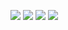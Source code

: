 <a href="https://www.credly.com/badges/66655d97-1f1e-4b54-8f19-11e1381f7941/public_url"><img src="https://images.credly.com/size/340x340/images/2784d0d8-327c-406f-971e-9f0e15097003/image.png" ></a>
![](http://github-profile-summary-cards.vercel.app/api/cards/profile-details?username=mizuta61&theme=aura)
![](http://github-profile-summary-cards.vercel.app/api/cards/repos-per-language?username=mizuta61&theme=aura)
![](http://github-profile-summary-cards.vercel.app/api/cards/most-commit-language?username=mizuta61&theme=aura)